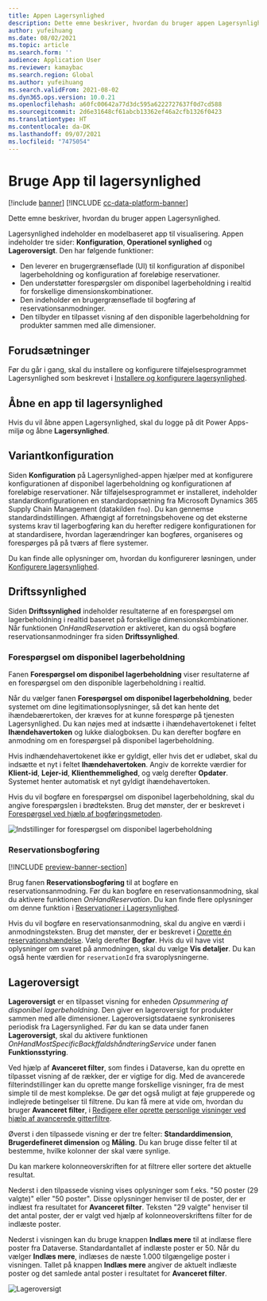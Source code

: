 ```yaml
---
title: Appen Lagersynlighed
description: Dette emne beskriver, hvordan du bruger appen Lagersynlighed.
author: yufeihuang
ms.date: 08/02/2021
ms.topic: article
ms.search.form: ''
audience: Application User
ms.reviewer: kamaybac
ms.search.region: Global
ms.author: yufeihuang
ms.search.validFrom: 2021-08-02
ms.dyn365.ops.version: 10.0.21
ms.openlocfilehash: a60fc00642a77d3dc595a6222727637f0d7cd588
ms.sourcegitcommit: 2d6e31648cf61abcb13362ef46a2cfb1326f0423
ms.translationtype: HT
ms.contentlocale: da-DK
ms.lasthandoff: 09/07/2021
ms.locfileid: "7475054"
---
```

# <a name="use-the-inventory-visibility-app"></a>Bruge App til lagersynlighed

[!include [banner](../includes/banner.md)]
[!INCLUDE [cc-data-platform-banner](../../includes/cc-data-platform-banner.md)]

Dette emne beskriver, hvordan du bruger appen Lagersynlighed.

Lagersynlighed indeholder en modelbaseret app til visualisering. Appen indeholder tre sider: **Konfiguration**, **Operationel synlighed** og **Lageroversigt**. Den har følgende funktioner:

- Den leverer en brugergrænseflade (UI) til konfiguration af disponibel lagerbeholdning og konfiguration af foreløbige reservationer.
- Den understøtter forespørgsler om disponibel lagerbeholdning i realtid for forskellige dimensionskombinationer.
- Den indeholder en brugergrænseflade til bogføring af reservationsanmodninger.
- Den tilbyder en tilpasset visning af den disponible lagerbeholdning for produkter sammen med alle dimensioner.

## <a name="prerequisites"></a>Forudsætninger

Før du går i gang, skal du installere og konfigurere tilføjelsesprogrammet Lagersynlighed som beskrevet i [Installere og konfigurere lagersynlighed](inventory-visibility-setup.md).

## <a name="open-the-inventory-visibility-app"></a>Åbne en app til lagersynlighed

Hvis du vil åbne appen Lagersynlighed, skal du logge på dit Power Apps-miljø og åbne **Lagersynlighed**.

## <a name="configuration"></a><a name="configuration"></a>Variantkonfiguration

Siden **Konfiguration** på Lagersynlighed-appen hjælper med at konfigurere konfigurationen af disponibel lagerbeholdning og konfigurationen af foreløbige reservationer. Når tilføjelsesprogrammet er installeret, indeholder standardkonfigurationen en standardopsætning fra Microsoft Dynamics 365 Supply Chain Management (datakilden `fno`). Du kan gennemse standardindstillingen. Afhængigt af forretningsbehovene og det eksterne systems krav til lagerbogføring kan du herefter redigere konfigurationen for at standardisere, hvordan lagerændringer kan bogføres, organiseres og forespørges på på tværs af flere systemer.

Du kan finde alle oplysninger om, hvordan du konfigurerer løsningen, under [Konfigurere lagersynlighed](inventory-visibility-configuration.md).

## <a name="operational-visibility"></a>Driftssynlighed

Siden **Driftssynlighed** indeholder resultaterne af en forespørgsel om lagerbeholdning i realtid baseret på forskellige dimensionskombinationer. Når funktionen *OnHandReservation* er aktiveret, kan du også bogføre reservationsanmodninger fra siden **Driftssynlighed**.

### <a name="on-hand-query"></a>Forespørgsel om disponibel lagerbeholdning

Fanen **Forespørgsel om disponibel lagerbeholdning** viser resultaterne af en forespørgsel om den disponible lagerbeholdning i realtid.

Når du vælger fanen **Forespørgsel om disponibel lagerbeholdning**, beder systemet om dine legitimationsoplysninger, så det kan hente det ihændebærertoken, der kræves for at kunne forespørge på tjenesten Lagersynlighed. Du kan nøjes med at indsætte i ihændehavertokenet i feltet **Ihændehavertoken** og lukke dialogboksen. Du kan derefter bogføre en anmodning om en forespørgsel på disponibel lagerbeholdning.

Hvis indhændehavertokenet ikke er gyldigt, eller hvis det er udløbet, skal du indsætte et nyt i feltet **Ihændehavertoken**. Angiv de korrekte værdier for **Klient-id**, **Lejer-id**, **Klienthemmelighed**, og vælg derefter **Opdater**. Systemet henter automatisk et nyt gyldigt ihændehavertoken.

Hvis du vil bogføre en forespørgsel om disponibel lagerbeholdning, skal du angive forespørgslen i brødteksten. Brug det mønster, der er beskrevet i [Forespørgsel ved hjælp af bogføringsmetoden](inventory-visibility-api.md#query-with-post-method).

![Indstillinger for forespørgsel om disponibel lagerbeholdning](media/inventory-visibility-query-settings.png "Indstillinger for forespørgsel om disponibel lagerbeholdning")

### <a name="reservation-posting"></a>Reservationsbogføring

[!INCLUDE [preview-banner-section](../../includes/preview-banner-section.md)]

Brug fanen **Reservationsbogføring** til at bogføre en reservationsanmodning. Før du kan bogføre en reservationsanmodning, skal du aktivere funktionen *OnHandReservation*. Du kan finde flere oplysninger om denne funktion i [Reservationer i Lagersynlighed](inventory-visibility-reservations.md).

Hvis du vil bogføre en reservationsanmodning, skal du angive en værdi i anmodningsteksten. Brug det mønster, der er beskrevet i [Oprette én reservationshændelse](inventory-visibility-api.md#create-one-reservation-event). Vælg derefter **Bogfør**. Hvis du vil have vist oplysninger om svaret på anmodningen, skal du vælge **Vis detaljer**. Du kan også hente værdien for `reservationId` fra svaroplysningerne.

## <a name="inventory-summary"></a><a name="inventory-summary"></a>Lageroversigt

**Lageroversigt** er en tilpasset visning for enheden *Opsummering af disponibel lagerbeholdning*. Den giver en lageroversigt for produkter sammen med alle dimensioner. Lageroversigtsdataene synkroniseres periodisk fra Lagersynlighed. Før du kan se data under fanen **Lageroversigt**, skal du aktivere funktionen *OnHandMostSpecificBackffaldshåndteringService* under fanen **Funktionsstyring**.

Ved hjælp af **Avanceret filter**, som findes i Dataverse, kan du oprette en tilpasset visning af de rækker, der er vigtige for dig. Med de avancerede filterindstillinger kan du oprette mange forskellige visninger, fra de mest simple til de mest komplekse. De gør det også muligt at føje grupperede og indlejrede betingelser til filtrene. Du kan få mere at vide om, hvordan du bruger **Avanceret filter**, i [Redigere eller oprette personlige visninger ved hjælp af avancerede gitterfiltre](/powerapps/user/grid-filters-advanced).

Øverst i den tilpassede visning er der tre felter: **Standarddimension**, **Brugerdefineret dimension** og **Måling**. Du kan bruge disse felter til at bestemme, hvilke kolonner der skal være synlige.

Du kan markere kolonneoverskriften for at filtrere eller sortere det aktuelle resultat.

Nederst i den tilpassede visning vises oplysninger som f.eks. "50 poster (29 valgte)" eller "50 poster". Disse oplysninger henviser til de poster, der er indlæst fra resultatet for **Avanceret filter**. Teksten "29 valgte" henviser til det antal poster, der er valgt ved hjælp af kolonneoverskriftens filter for de indlæste poster.

Nederst i visningen kan du bruge knappen **Indlæs mere** til at indlæse flere poster fra Dataverse. Standardantallet af indlæste poster er 50. Når du vælger **Indlæs mere**, indlæses de næste 1.000 tilgængelige poster i visningen. Tallet på knappen **Indlæs mere** angiver de aktuelt indlæste poster og det samlede antal poster i resultatet for **Avanceret filter**.

![Lageroversigt](media/inventory-visibility-onhand-list.png "Lageroversigt")
